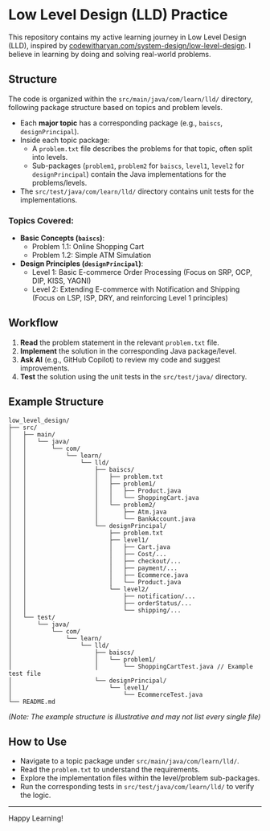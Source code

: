 # Low Level Design (LLD) Practice

This repository contains my active learning journey in Low Level Design (LLD), inspired by [codewitharyan.com/system-design/low-level-design](https://codewitharyan.com/system-design/low-level-design). I believe in learning by doing and solving real-world problems.

## Structure

The code is organized within the `src/main/java/com/learn/lld/` directory, following package structure based on topics and problem levels.

- Each **major topic** has a corresponding package (e.g., `baiscs`, `designPrincipal`).
- Inside each topic package:
  - A `problem.txt` file describes the problems for that topic, often split into levels.
  - Sub-packages (`problem1`, `problem2` for `baiscs`, `level1`, `level2` for `designPrincipal`) contain the Java implementations for the problems/levels.
- The `src/test/java/com/learn/lld/` directory contains unit tests for the implementations.

### Topics Covered:

- **Basic Concepts (`baiscs`)**:
  - Problem 1.1: Online Shopping Cart
  - Problem 1.2: Simple ATM Simulation
- **Design Principles (`designPrincipal`)**:
  - Level 1: Basic E-commerce Order Processing (Focus on SRP, OCP, DIP, KISS, YAGNI)
  - Level 2: Extending E-commerce with Notification and Shipping (Focus on LSP, ISP, DRY, and reinforcing Level 1 principles)

## Workflow

1. **Read** the problem statement in the relevant `problem.txt` file.
2. **Implement** the solution in the corresponding Java package/level.
3. **Ask AI** (e.g., GitHub Copilot) to review my code and suggest improvements.
4. **Test** the solution using the unit tests in the `src/test/java/` directory.

## Example Structure

```
low_level_design/
├── src/
│   ├── main/
│   │   └── java/
│   │       └── com/
│   │           └── learn/
│   │               └── lld/
│   │                   ├── baiscs/
│   │                   │   ├── problem.txt
│   │                   │   ├── problem1/
│   │                   │   │   ├── Product.java
│   │                   │   │   └── ShoppingCart.java
│   │                   │   └── problem2/
│   │                   │       ├── Atm.java
│   │                   │       └── BankAccount.java
│   │                   └── designPrincipal/
│   │                       ├── problem.txt
│   │                       ├── level1/
│   │                       │   ├── Cart.java
│   │                       │   ├── Cost/...
│   │                       │   ├── checkout/...
│   │                       │   ├── payment/...
│   │                       │   ├── Ecommerce.java
│   │                       │   └── Product.java
│   │                       └── level2/
│   │                           ├── notification/...
│   │                           ├── orderStatus/...
│   │                           └── shipping/...
│   └── test/
│       └── java/
│           └── com/
│               └── learn/
│                   └── lld/
│                       ├── baiscs/
│                       │   └── problem1/
│                       │       └── ShoppingCartTest.java // Example test file
│                       └── designPrincipal/
│                           └── level1/
│                               └── EcommerceTest.java
└── README.md
```
*(Note: The example structure is illustrative and may not list every single file)*

## How to Use

- Navigate to a topic package under `src/main/java/com/learn/lld/`.
- Read the `problem.txt` to understand the requirements.
- Explore the implementation files within the level/problem sub-packages.
- Run the corresponding tests in `src/test/java/com/learn/lld/` to verify the logic.

---
Happy Learning!
